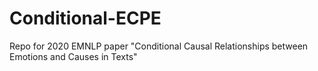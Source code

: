# Conditional-ECPE
Repo for 2020 EMNLP paper "Conditional Causal Relationships between Emotions and Causes in Texts"
